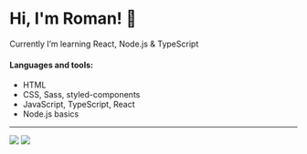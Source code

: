 # Hi, I'm Roman! 👋

Currently I’m learning React, Node.js & TypeScript

#### Languages and tools: 
- HTML
- CSS, Sass, styled-components
- JavaScript, TypeScript, React
- Node.js basics
 
<hr>
<img src="https://github-readme-stats.vercel.app/api?username=rpavlenko&theme=cobalt2&show_icons=true">
<img src="https://github-readme-stats.vercel.app/api/top-langs/?username=rpavlenko&layout=compact&theme=cobalt2&hide=php">
